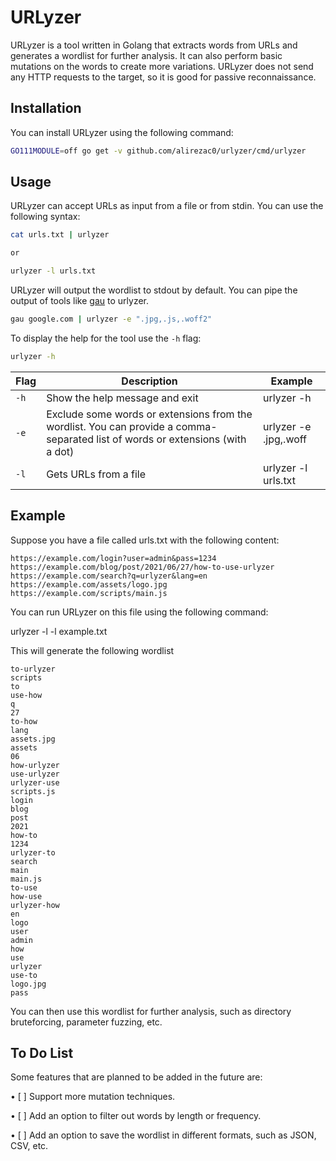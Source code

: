 # URLyzer
URLyzer is a tool written in Golang that extracts words from URLs and generates a wordlist for further analysis. It can also perform basic mutations on the words to create more variations. URLyzer does not send any HTTP requests to the target, so it is good for passive reconnaissance.

## Installation
You can install URLyzer using the following command:

```bash
GO111MODULE=off go get -v github.com/alirezac0/urlyzer/cmd/urlyzer
```


## Usage
URLyzer can accept URLs as input from a file or from stdin. You can use the following syntax:

```bash
cat urls.txt | urlyzer

or

urlyzer -l urls.txt
```

URLyzer will output the wordlist to stdout by default. You can pipe the output of tools like [gau](https://github.com/lc/gau) to urlyzer.

```bash
gau google.com | urlyzer -e ".jpg,.js,.woff2"
```

To display the help for the tool use the `-h` flag:

```bash
urlyzer -h
```

| Flag | Description | Example |
|------|-------------|---------|
|`-h`| Show the help message and exit | urlyzer -h|
|`-e`| Exclude some words or extensions from the wordlist. You can provide a comma-separated list of words or extensions (with a dot) | urlyzer -e .jpg,.woff |
|`-l`| Gets URLs from a file | urlyzer -l urls.txt |


## Example
Suppose you have a file called urls.txt with the following content:
```
https://example.com/login?user=admin&pass=1234
https://example.com/blog/post/2021/06/27/how-to-use-urlyzer
https://example.com/search?q=urlyzer&lang=en
https://example.com/assets/logo.jpg
https://example.com/scripts/main.js
```

You can run URLyzer on this file using the following command:

urlyzer -l -l example.txt

This will generate the following wordlist

```
to-urlyzer
scripts
to
use-how
q
27
to-how
lang
assets.jpg
assets
06
how-urlyzer
use-urlyzer
urlyzer-use
scripts.js
login
blog
post
2021
how-to
1234
urlyzer-to
search
main
main.js
to-use
how-use
urlyzer-how
en
logo
user
admin
how
use
urlyzer
use-to
logo.jpg
pass
```

You can then use this wordlist for further analysis, such as directory bruteforcing, parameter fuzzing, etc.

## To Do List
Some features that are planned to be added in the future are:

•  [ ] Support more mutation techniques.

•  [ ] Add an option to filter out words by length or frequency.

•  [ ] Add an option to save the wordlist in different formats, such as JSON, CSV, etc.
